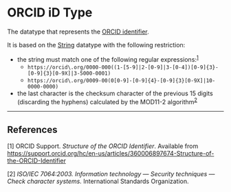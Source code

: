 # ORCID iD Type

The datatype that represents the [ORCID identifier](../entities/ORCID_Identifier.md).

It is based on the [String](../datatypes/String.md) datatype with the following restriction:
- the string must match one of the following regular expressions:<sup>[1](#fn1)</sup> 
  - `https://orcid\.org/0000-000((1-[5-9]|2-[0-9]|3-[0-4])[0-9]{3}-[0-9]{3}[0-9X]|3-5000-0001)`
  - `https://orcid\.org/0009-00(0[0-9]-[0-9]{4}-[0-9]{3}[0-9X]|10-0000-0000)`
- the last character is the checksum character of the previous 15 digits (discarding the hyphens) calculated by the MOD11-2 algorithm<sup>[2](#fn2)</sup>

---
## References
<a name="fn1">\[1\]</a> ORCID Support. _Structure of the ORCID Identifier_. Available from https://support.orcid.org/hc/en-us/articles/360006897674-Structure-of-the-ORCID-Identifier

<a name="fn2">\[2\]</a> *ISO/IEC 7064:2003. Information technology — Security techniques — Check character systems.* International Standards Organization.

